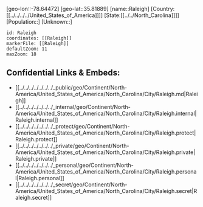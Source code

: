 ﻿---
location: [35.81889,-78.64472]
mapzoom: [7,12] 
mapmarker: city 
type: City
tags:
- geo/City


SpocWebEntityId: 36101
isDeleted: false
confidential: public

---
[geo-lon::-78.64472]
[geo-lat::35.81889]
[name::Raleigh]
[Country:[[../../../../United_States_of_America]]]]
[State:[[../../North_Carolina]]]]
[Population::]
[Unknown::]


```leaflet
id: Raleigh
coordinates: [[Raleigh]]
markerFile: [[Raleigh]]
defaultZoom: 11 
maxZoom: 18
```


## Confidential Links & Embeds: 
- [[../../../../../../../_public/geo/Continent/North-America/United_States_of_America/North_Carolina/City/Raleigh.md|Raleigh]] 
- [[../../../../../../../_internal/geo/Continent/North-America/United_States_of_America/North_Carolina/City/Raleigh.internal|Raleigh.internal]] 
- [[../../../../../../../_protect/geo/Continent/North-America/United_States_of_America/North_Carolina/City/Raleigh.protect|Raleigh.protect]] 
- [[../../../../../../../_private/geo/Continent/North-America/United_States_of_America/North_Carolina/City/Raleigh.private|Raleigh.private]] 
- [[../../../../../../../_personal/geo/Continent/North-America/United_States_of_America/North_Carolina/City/Raleigh.personal|Raleigh.personal]] 
- [[../../../../../../../_secret/geo/Continent/North-America/United_States_of_America/North_Carolina/City/Raleigh.secret|Raleigh.secret]] 
